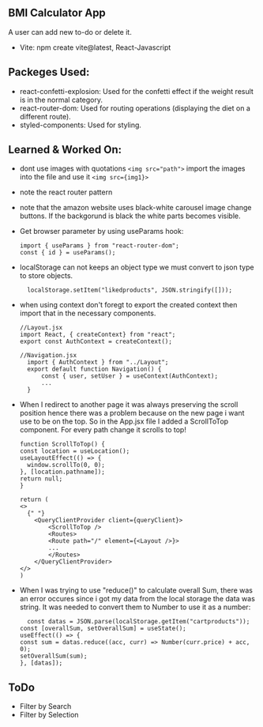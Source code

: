 ## BMI Calculator App

A user can add new to-do or delete it.

- Vite: npm create vite@latest, React-Javascript

## Packeges Used:

- react-confetti-explosion: Used for the confetti effect if the weight result is in the normal category.
- react-router-dom: Used for routing operations (displaying the diet on a different route).
- styled-components: Used for styling.

## Learned & Worked On:

- dont use images with quotations `<img src="path">` import the images into the file and use it `<img src={img1}>`
- note the react router pattern
- note that the amazon website uses black-white carousel image change buttons. If the backgorund is black the white parts becomes visible.
- Get browser parameter by using useParams hook:
  ```
  import { useParams } from "react-router-dom";
  const { id } = useParams();
  ```
- localStorage can not keeps an object type we must convert to json type to store objects.

  ```
    localStorage.setItem("likedproducts", JSON.stringify([]));
  ```

- when using context don't foregt to export the created context then import that in the necessary components.

  ```
  //Layout.jsx
  import React, { createContext} from "react";
  export const AuthContext = createContext();

  //Navigation.jsx
    import { AuthContext } from "../Layout";
    export default function Navigation() {
        const { user, setUser } = useContext(AuthContext);
        ...
    }
  ```

- When I redirect to another page it was always preserving the scroll position hence there was a problem because on the new page i want use to be on the top. So in the App.jsx file I added a ScrollToTop component. For every path change it scrolls to top!

  ```
  function ScrollToTop() {
  const location = useLocation();
  useLayoutEffect(() => {
    window.scrollTo(0, 0);
  }, [location.pathname]);
  return null;
  }

  return (
  <>
    {" "}
      <QueryClientProvider client={queryClient}>
          <ScrollToTop />
          <Routes>
          <Route path="/" element={<Layout />}>
          ...
          </Routes>
      </QueryClientProvider>
  </>
  )
  ```

- When I was trying to use "reduce()" to calculate overall Sum, there was an error occures since i got my data from the local storage the data was string. It was needed to convert them to Number to use it as a number:
  ```
    const datas = JSON.parse(localStorage.getItem("cartproducts"));
  const [overallSum, setOverallSum] = useState();
  useEffect(() => {
  const sum = datas.reduce((acc, curr) => Number(curr.price) + acc, 0);
  setOverallSum(sum);
  }, [datas]);
  ```

## ToDo

- Filter by Search
- Filter by Selection
